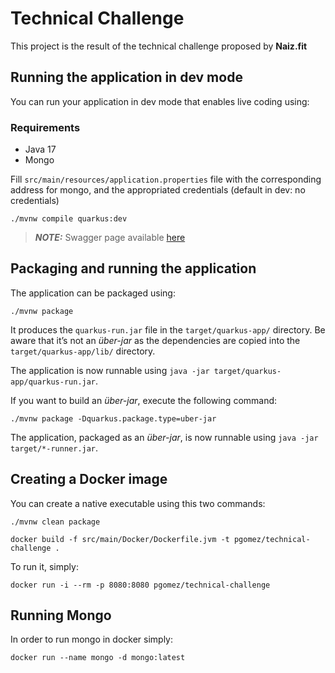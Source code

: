 # Technical Challenge

This project is the result of the technical challenge proposed by **Naiz.fit**

## Running the application in dev mode

You can run your application in dev mode that enables live coding using:

### Requirements

- Java 17
- Mongo

Fill `src/main/resources/application.properties` file with the corresponding address for mongo, and the appropriated credentials (default
in dev: no credentials)

```shell script
./mvnw compile quarkus:dev
```

> **_NOTE:_**  Swagger page
> available [here](http://localhost:8080/q/dev-ui/io.quarkus.quarkus-smallrye-openapi/swagger-ui)

## Packaging and running the application

The application can be packaged using:

```shell script
./mvnw package
```

It produces the `quarkus-run.jar` file in the `target/quarkus-app/` directory.
Be aware that it’s not an _über-jar_ as the dependencies are copied into the `target/quarkus-app/lib/` directory.

The application is now runnable using `java -jar target/quarkus-app/quarkus-run.jar`.

If you want to build an _über-jar_, execute the following command:

```shell script
./mvnw package -Dquarkus.package.type=uber-jar
```

The application, packaged as an _über-jar_, is now runnable using `java -jar target/*-runner.jar`.

## Creating a Docker image

You can create a native executable using this two commands:

```shell script
./mvnw clean package
```

```shell sctip
docker build -f src/main/Docker/Dockerfile.jvm -t pgomez/technical-challenge .
```

To run it, simply:

```shell script
docker run -i --rm -p 8080:8080 pgomez/technical-challenge
```


## Running Mongo

In order to run mongo in docker simply:

```
docker run --name mongo -d mongo:latest
```
